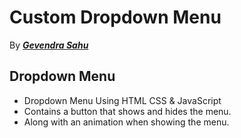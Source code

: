 # Custom Dropdown Menu
By [***Gevendra Sahu***](https://www.linkedin.com/in/gevendra/ "Gevendra Sahu")
## Dropdown Menu
* Dropdown Menu Using HTML CSS & JavaScript
* Contains a button that shows and hides the menu.
* Along with an animation when showing the menu.

